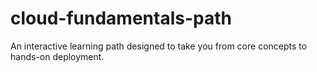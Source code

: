 # cloud-fundamentals-path
An interactive learning path designed to take you from core concepts to hands-on deployment.

